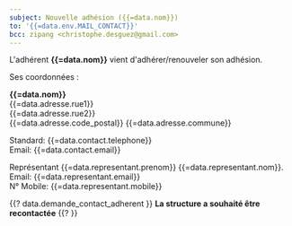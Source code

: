 ```yaml
---
subject: Nouvelle adhésion ({{=data.nom}})
to: '{{=data.env.MAIL_CONTACT}}'
bcc: zipang <christophe.desguez@gmail.com>
---
```

L'adhérent **{{=data.nom}}** vient d'adhérer/renouveler son adhésion.

Ses coordonnées :

**{{=data.nom}}**  
{{=data.adresse.rue1}}  
{{=data.adresse.rue2}}  
{{=data.adresse.code_postal}} {{=data.adresse.commune}}  

Standard: {{=data.contact.telephone}}  
Email: {{=data.contact.email}}

Représentant {{=data.representant.prenom}} {{=data.representant.nom}}.  
Email: {{=data.representant.email}}  
N° Mobile: {{=data.representant.mobile}}  

{{? data.demande_contact_adherent }}
**La structure a souhaité être recontactée**
{{? }}
